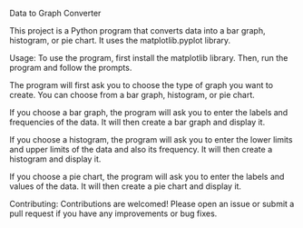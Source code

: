 Data to Graph Converter

This project is a Python program that converts data into a bar graph, histogram, or pie chart. It uses the matplotlib.pyplot library.

Usage:
To use the program, first install the matplotlib library. Then, run the program and follow the prompts.

The program will first ask you to choose the type of graph you want to create. You can choose from a bar graph, histogram, or pie chart.

If you choose a bar graph, the program will ask you to enter the labels and frequencies of the data. It will then create a bar graph and display it.

If you choose a histogram, the program will ask you to enter the lower limits and upper limits of the data and also its frequency. It will then create a histogram and display it.

If you choose a pie chart, the program will ask you to enter the labels and values of the data. It will then create a pie chart and display it.

Contributing:
Contributions are welcomed! Please open an issue or submit a pull request if you have any improvements or bug fixes.
